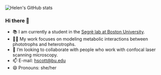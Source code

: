 
![Helen's GitHub stats](https://github-readme-stats.vercel.app/api?username=hgscott&show_icons=true&theme=vue)

### Hi there 👋
- 📚 I am currently a student in the [Segrè lab at Boston University](https://www.bu.edu/segrelab/).
- 👩‍💻 My work focuses on modeling metabolic interactions between phototrophs and heterotrophs.
- 🔬 I’m looking to collaborate with people who work with confocal laser scanning microscopy.
- 📫 E-mail: hscott@bu.edu
- 😄 Pronouns: she/her
